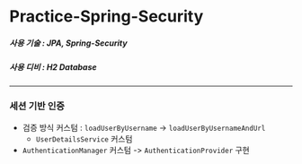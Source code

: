 # Practice-Spring-Security

##### 사용 기술 : JPA, Spring-Security
##### 사용 디비 : H2 Database

---

### 세션 기반 인증
- 검증 방식 커스텀 : `loadUserByUsername` -> `loadUserByUsernameAndUrl`
  - `UserDetailsService` 커스텀
- `AuthenticationManager` 커스텀 -> `AuthenticationProvider` 구현

